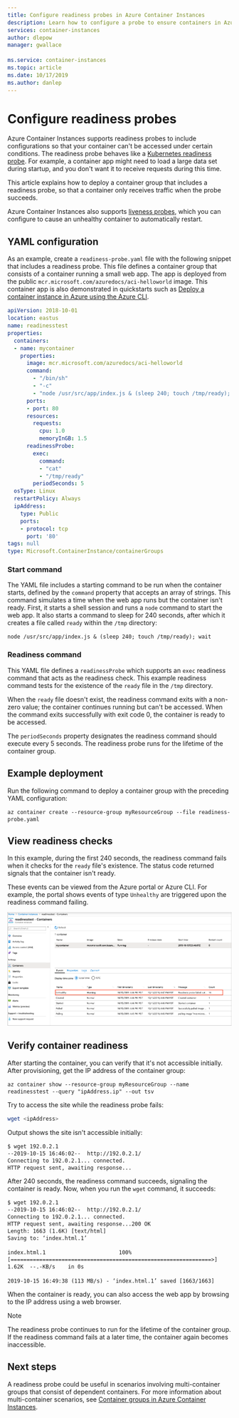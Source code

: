 ```yaml
---
title: Configure readiness probes in Azure Container Instances
description: Learn how to configure a probe to ensure containers in Azure Container Instances receive requests only when they are ready
services: container-instances
author: dlepow
manager: gwallace

ms.service: container-instances
ms.topic: article
ms.date: 10/17/2019
ms.author: danlep
---
```


# Configure readiness probes

 Azure Container Instances supports readiness probes to include configurations so that your container can't be accessed under certain conditions. The readiness probe behaves like a [Kubernetes readiness probe](https://kubernetes.io/docs/tasks/configure-pod-container/configure-liveness-readiness-startup-probes/). For example, a container app might need to load a large data set during startup, and you don't want it to receive requests during this time.

This article explains how to deploy a container group that includes a readiness probe, so that a container only receives traffic when the probe succeeds.

Azure Container Instances also supports [liveness probes](container-instances-liveness-probe.md), which you can configure to cause an unhealthy container to automatically restart.

## YAML configuration

As an example, create a `readiness-probe.yaml` file with the following snippet that includes a readiness probe. This file defines a container group that consists of a container running a small web app. The app is deployed from the public `mcr.microsoft.com/azuredocs/aci-helloworld` image. This container app is also demonstrated in quickstarts such as [Deploy a container instance in Azure using the Azure CLI](container-instances-quickstart.md).

```yaml
apiVersion: 2018-10-01
location: eastus
name: readinesstest
properties:
  containers:
  - name: mycontainer
    properties:
      image: mcr.microsoft.com/azuredocs/aci-helloworld
      command:
        - "/bin/sh"
        - "-c"
        - "node /usr/src/app/index.js & (sleep 240; touch /tmp/ready); wait"
      ports:
      - port: 80
      resources:
        requests:
          cpu: 1.0
          memoryInGB: 1.5
      readinessProbe:
        exec:
          command:
          - "cat"
          - "/tmp/ready"
        periodSeconds: 5
  osType: Linux
  restartPolicy: Always
  ipAddress:
    type: Public
    ports:
    - protocol: tcp
      port: '80'
tags: null
type: Microsoft.ContainerInstance/containerGroups
```

### Start command

The YAML file includes a starting command to be run when the container starts, defined by the `command` property that accepts an array of strings. This command simulates a time when the web app runs but the container isn't ready. First, it starts a shell session and runs a `node` command to start the web app. It also starts a command to sleep for 240 seconds, after which it creates a file called `ready` within the `/tmp` directory:

```console
node /usr/src/app/index.js & (sleep 240; touch /tmp/ready); wait
```

### Readiness command

This YAML file defines a `readinessProbe` which supports an `exec` readiness command that acts as the readiness check. This example readiness command tests for the existence of the `ready` file in the `/tmp` directory.

When the `ready` file doesn't exist, the readiness command exits with a non-zero value; the container continues running but can't be accessed. When the command exits successfully with exit code 0, the container is ready to be accessed. 

The `periodSeconds` property designates the readiness command should execute every 5 seconds. The readiness probe runs for the lifetime of the container group.

## Example deployment

Run the following command to deploy a container group with the preceding YAML configuration:

```azurecli-interactive
az container create --resource-group myResourceGroup --file readiness-probe.yaml
```

## View readiness checks

In this example, during the first 240 seconds, the readiness command fails when it checks for the `ready` file's existence. The status code returned signals that the container isn't ready.

These events can be viewed from the Azure portal or Azure CLI. For example, the portal shows events of type `Unhealthy` are triggered upon the readiness command failing. 

![Portal unhealthy event][portal-unhealthy]

## Verify container readiness

After starting the container, you can verify that it's not accessible initially. After provisioning, get the IP address of the container group:

```azurecli
az container show --resource-group myResourceGroup --name readinesstest --query "ipAddress.ip" --out tsv
```

Try to access the site while the readiness probe fails:

```bash
wget <ipAddress>
```

Output shows the site isn't accessible initially:
```
$ wget 192.0.2.1
--2019-10-15 16:46:02--  http://192.0.2.1/
Connecting to 192.0.2.1... connected.
HTTP request sent, awaiting response... 
```

After 240 seconds, the readiness command succeeds, signaling the container is ready. Now, when you run the `wget` command, it succeeds:

```
$ wget 192.0.2.1
--2019-10-15 16:46:02--  http://192.0.2.1/
Connecting to 192.0.2.1... connected.
HTTP request sent, awaiting response...200 OK
Length: 1663 (1.6K) [text/html]
Saving to: ‘index.html.1’

index.html.1                       100%[===============================================================>]   1.62K  --.-KB/s    in 0s      

2019-10-15 16:49:38 (113 MB/s) - ‘index.html.1’ saved [1663/1663] 
```

When the container is ready, you can also access the web app by browsing to the IP address using a web browser.

> [!NOTE]
> The readiness probe continues to run for the lifetime of the container group. If the readiness command fails at a later time, the container again becomes inaccessible. 
> 

## Next steps

A readiness probe could be useful in scenarios involving multi-container groups that consist of dependent containers. For more information about multi-container scenarios, see [Container groups in Azure Container Instances](container-instances-container-groups.md).

<!-- IMAGES -->
[portal-unhealthy]: ./media/container-instances-readiness-probe/readiness-probe-failed.png
